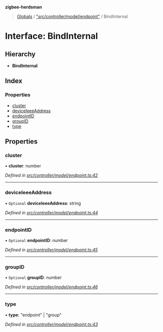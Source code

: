 **zigbee-herdsman**

> [Globals](../README.md) / ["src/controller/model/endpoint"](../modules/_src_controller_model_endpoint_.md) / BindInternal

# Interface: BindInternal

## Hierarchy

* **BindInternal**

## Index

### Properties

* [cluster](_src_controller_model_endpoint_.bindinternal.md#cluster)
* [deviceIeeeAddress](_src_controller_model_endpoint_.bindinternal.md#deviceieeeaddress)
* [endpointID](_src_controller_model_endpoint_.bindinternal.md#endpointid)
* [groupID](_src_controller_model_endpoint_.bindinternal.md#groupid)
* [type](_src_controller_model_endpoint_.bindinternal.md#type)

## Properties

### cluster

•  **cluster**: number

*Defined in [src/controller/model/endpoint.ts:42](https://github.com/Koenkk/zigbee-herdsman/blob/master/src/src/controller/model/endpoint.ts#L42)*

___

### deviceIeeeAddress

• `Optional` **deviceIeeeAddress**: string

*Defined in [src/controller/model/endpoint.ts:44](https://github.com/Koenkk/zigbee-herdsman/blob/master/src/src/controller/model/endpoint.ts#L44)*

___

### endpointID

• `Optional` **endpointID**: number

*Defined in [src/controller/model/endpoint.ts:45](https://github.com/Koenkk/zigbee-herdsman/blob/master/src/src/controller/model/endpoint.ts#L45)*

___

### groupID

• `Optional` **groupID**: number

*Defined in [src/controller/model/endpoint.ts:46](https://github.com/Koenkk/zigbee-herdsman/blob/master/src/src/controller/model/endpoint.ts#L46)*

___

### type

•  **type**: \"endpoint\" \| \"group\"

*Defined in [src/controller/model/endpoint.ts:43](https://github.com/Koenkk/zigbee-herdsman/blob/master/src/src/controller/model/endpoint.ts#L43)*
